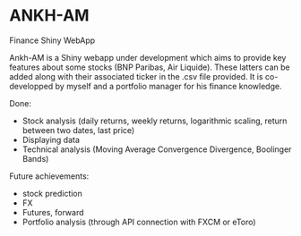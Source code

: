 # ANKH-AM
Finance Shiny WebApp

Ankh-AM is a Shiny webapp under development which aims to provide key features about some stocks (BNP Paribas, Air Liquide). These latters can be added along with their associated ticker in the .csv file provided. It is co-developped by myself and a portfolio manager for his finance knowledge.

Done:
- Stock analysis (daily returns, weekly returns, logarithmic scaling, return between two dates, last price)
- Displaying data
- Technical analysis (Moving Average Convergence Divergence, Boolinger Bands)

Future achievements:
- stock prediction
- FX
- Futures, forward
- Portfolio analysis (through API connection with FXCM or eToro)


